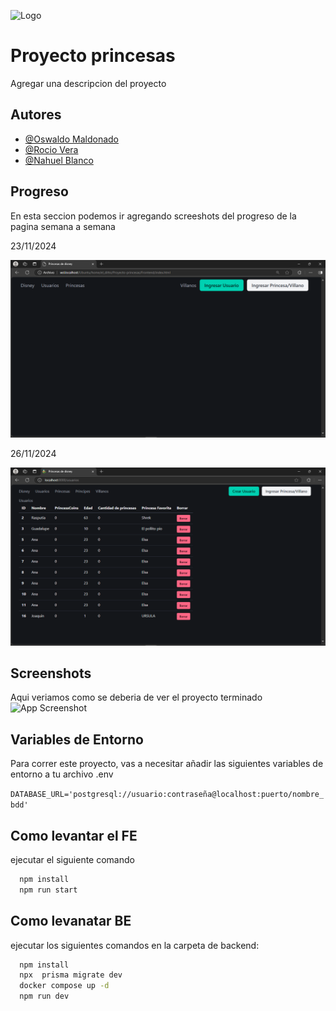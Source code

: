 
![Logo](https://e7.pngegg.com/pngimages/367/435/png-clipart-rapunzel-minnie-mouse-disney-princess-the-walt-disney-company-minnie-mouse-child-text.png)


# Proyecto princesas

Agregar una descripcion del proyecto


## Autores

- [@Oswaldo Maldonado](https://www.github.com/oswald1511)
- [@Rocio Vera](https://www.github.com/Rocio-Elizabeth-Vera)
- [@Nahuel Blanco](https://www.github.com/nahuelemi)


## Progreso

En esta seccion podemos ir agregando screeshots del progreso de la pagina semana a semana

23/11/2024

<img src="./frontend/assets/screenshots/23-11-2024.png" alt="23/11/2024" width="700"/>

26/11/2024

<img src="./frontend/assets/screenshots/26-11-2024.png" alt="26/11/2024" width="700"/>

## Screenshots
Aqui veriamos como se deberia de ver el proyecto terminado
![App Screenshot](https://via.placeholder.com/468x300?text=App+Screenshot+Here)


## Variables de Entorno

Para correr este proyecto, vas a necesitar añadir las siguientes variables de entorno a tu archivo .env

`DATABASE_URL='postgresql://usuario:contraseña@localhost:puerto/nombre_bdd'
`

## Como levantar el FE

ejecutar el siguiente comando 
```bash
  npm install
  npm run start
```


## Como levanatar BE

ejecutar los siguientes comandos en la carpeta de backend: 
```bash
  npm install
  npx  prisma migrate dev
  docker compose up -d
  npm run dev
```
